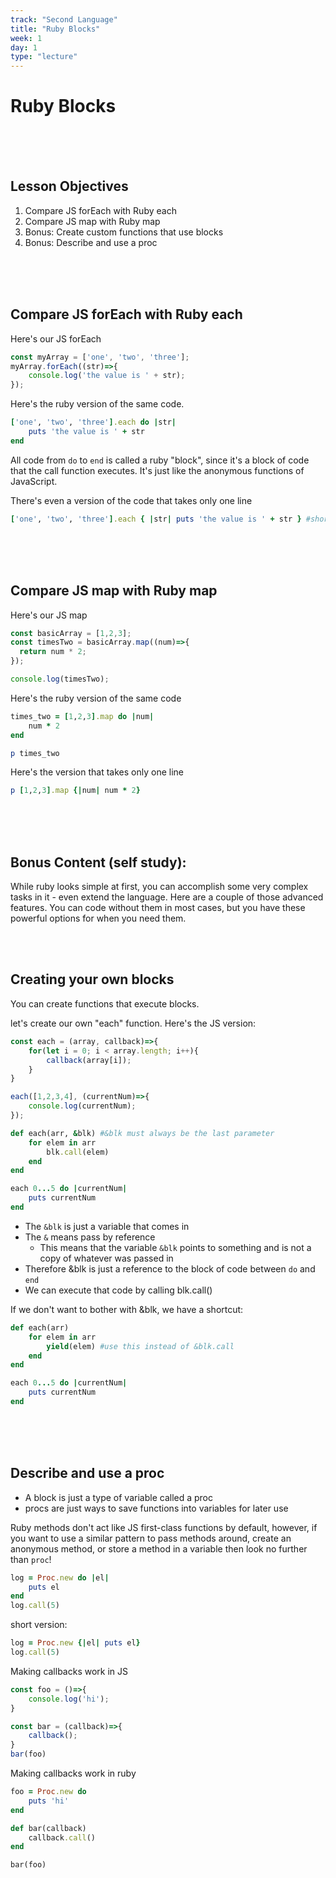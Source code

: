 ```yaml
---
track: "Second Language"
title: "Ruby Blocks"
week: 1
day: 1
type: "lecture"
---
```



# Ruby Blocks

<br>
<br>
<br>


## Lesson Objectives

1. Compare JS forEach with Ruby each
1. Compare JS map with Ruby map
1. Bonus: Create custom functions that use blocks
1. Bonus: Describe and use a proc


<br>
<br>
<br>



## Compare JS forEach with Ruby each

Here's our JS forEach

```javascript
const myArray = ['one', 'two', 'three'];
myArray.forEach((str)=>{
	console.log('the value is ' + str);
});
```

Here's the ruby version of the same code.

```ruby
['one', 'two', 'three'].each do |str|
	puts 'the value is ' + str
end
```

All code from `do` to `end` is called a ruby "block", since it's a block of code that the call function executes.  It's just like the anonymous functions of JavaScript.

There's even a version of the code that takes only one line

```ruby
['one', 'two', 'three'].each { |str| puts 'the value is ' + str } #short form
```

<br>
<br>
<br>


## Compare JS map with Ruby map

Here's our JS map

```javascript
const basicArray = [1,2,3];
const timesTwo = basicArray.map((num)=>{
  return num * 2;
});

console.log(timesTwo);
```

Here's the ruby version of the same code

```ruby
times_two = [1,2,3].map do |num|
	num * 2
end

p times_two
```

Here's the version that takes only one line

```ruby
p [1,2,3].map {|num| num * 2}
```


<br>
<br>
<br>


## Bonus Content (self study):

While ruby looks simple at first, you can accomplish some very complex tasks in it - even extend the language. Here are a couple of those advanced features. You can code without them in most cases, but you have these powerful options for when you need them.

<br>
<br>

## Creating your own blocks

You can create functions that execute blocks.

let's create our own "each" function.  Here's the JS version:

```javascript
const each = (array, callback)=>{
	for(let i = 0; i < array.length; i++){
		callback(array[i]);
	}
}

each([1,2,3,4], (currentNum)=>{
	console.log(currentNum);
});
```

```ruby
def each(arr, &blk) #&blk must always be the last parameter
	for elem in arr
		blk.call(elem)
	end
end

each 0...5 do |currentNum|
	puts currentNum
end
```

- The `&blk` is just a variable that comes in
- The `&` means pass by reference
	- This means that the variable `&blk` points to something and is not a copy of whatever was passed in
- Therefore &blk is just a reference to the block of code between `do` and `end`
- We can execute that code by calling blk.call()

If we don't want to bother with &blk, we have a shortcut:

```ruby
def each(arr)
	for elem in arr
		yield(elem) #use this instead of &blk.call
	end
end

each 0...5 do |currentNum|
	puts currentNum
end
```


<br>
<br>
<br>


## Describe and use a proc

- A block is just a type of variable called a proc
- procs are just ways to save functions into variables for later use

Ruby methods don't act like JS first-class functions by default, however, if you want to use a similar pattern to pass methods around, create an anonymous method, or store a method in a variable then look no further than `proc`!

```ruby
log = Proc.new do |el|
	puts el
end
log.call(5)
```

short version:

```ruby
log = Proc.new {|el| puts el}
log.call(5)
```

Making callbacks work in JS

```javascript
const foo = ()=>{
	console.log('hi');
}

const bar = (callback)=>{
	callback();
}
bar(foo)
```

Making callbacks work in ruby 

```ruby
foo = Proc.new do
    puts 'hi'
end

def bar(callback)
    callback.call()
end

bar(foo)
```
